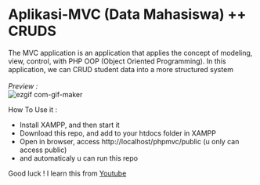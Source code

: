 # Aplikasi-MVC (Data Mahasiswa) ++ CRUDS
The MVC application is an application that applies the concept of modeling, view, control, with PHP OOP (Object Oriented Programming). In this application, we can CRUD student data into a more structured system <br><br>
<i>Preview :</i> <br>
![ezgif com-gif-maker](https://user-images.githubusercontent.com/70335258/113508016-e032bb00-9577-11eb-8de6-f723b51e51f7.gif)

How To Use it :
- Install XAMPP, and then start it
- Download this repo, and add to your htdocs folder in XAMPP
- Open in browser, access http://localhost/phpmvc/public (u only can access public)
- and automaticaly u can run this repo

Good luck ! 
I learn this from [Youtube](https://www.youtube.com/watch?v=tBKOb8Ib5nI&list=PLFIM0718LjIVEh_d-h5wAjsdv2W4SAtkx)
